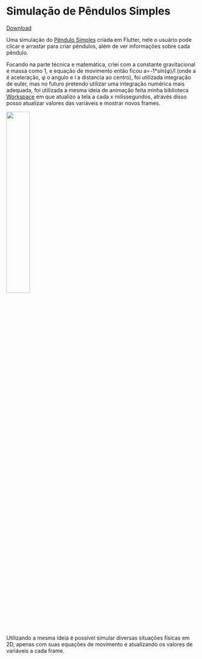 # Simulação de Pêndulos Simples

[Download](https://github.com/underfilho/pendulum_mobile/raw/main/app-release.apk)

Uma simulação do [Pêndulo Simples](https://en.wikipedia.org/wiki/Pendulum_(mathematics)) criada em Flutter, nele o usuário pode clicar e arrastar para criar pêndulos, além de ver informações sobre cada pêndulo. 

Focando na parte técnica e matemática, criei com a constante gravitacional e massa como 1, e equação de movimento então ficou a=-1*sin(φ)/l (onde a é aceleração, φ o angulo e l a distancia ao centro), foi utilizada integração de euler, mas no futuro pretendo utilizar uma integração numérica mais adequada, foi utilizada a mesma ideia de animação feita minha biblioteca [Workspace](https://github.com/underfilho/Workspace) em que atualizo a tela a cada x milissegundos, através disso posso atualizar valores das variáveis e mostrar novos frames.

<img src="https://user-images.githubusercontent.com/31104317/129486996-2da71924-b35f-471d-9078-1b36873129bd.gif" width="35%" height="35%"/>

Utilizando a mesma ideia é possível simular diversas situações físicas em 2D, apenas com suas equações de movimento e atualizando os valores de variáveis a cada frame.
